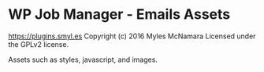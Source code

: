 # WP Job Manager - Emails Assets #
https://plugins.smyl.es
Copyright (c) 2016 Myles McNamara
Licensed under the GPLv2 license.

Assets such as styles, javascript, and images.